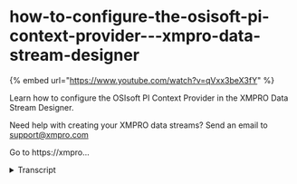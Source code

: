# how-to-configure-the-osisoft-pi-context-provider---xmpro-data-stream-designer
{% embed url="https://www.youtube.com/watch?v=qVxx3beX3fY" %}



Learn how to configure the OSIsoft PI Context Provider in the XMPRO Data Stream Designer. 

Need help with creating your XMPRO data streams? Send an email to support@xmpro.com 

Go to https://xmpro...
<details>
<summary>Transcript</summary>Learn how to configure the OSIsoft PI Context Provider in the XMPRO Data Stream Designer. 

Need help with creating your XMPRO data streams? Send an email to support@xmpro.com 

Go to https://xmpro...
but we are going to do here is look at

how to set up and configure the oSIsoft

by context provided what this agent does

is it provides context of reference data

originating from an oSIsoft PI system to

the rest of the data stream what I want

to do now is to add this edge into my

canvas so I'm going to go to the toolbox

and search for it you will find it under

context providers to add it to your data

stream click on the edges and drag it to

the canvas as soon as you drop it you

will see that a default name will be

given to it you rename this agent click

on the white space and start typing

click somewhere else on the canvas and

click Save

to configure this agent click on it and

click on configure

first make sure you using the create

collection if not select another one

from the drop-down then you need to set

your polling interval because this agent

is a context provider it will get all

the data it needs and store it in memory

if you set your polling interval to 10

it will refresh the cache every 10

seconds but this example I'm just going

to leave it as default which is 10

seconds in the identification section

add the Web API URL you'd like to

connect to then add your username then

add your password

in the configuration section select the

server you'd like to connect to then

select the database where the data can

be found then select the template you'd

like to use and the elements that you'd

like to include I'm going to select

Houston and Little Rock lastly select

the attributes you'd like to include

click apply and click Save

to run your data stream click on publish

to view the live data click on live view

select your agent and click Save and

give it a few seconds to expand the page

click on maximize

you
</details>